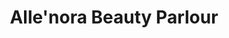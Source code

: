 ---
title: "Alle'nora Beauty Parlour"
url: /fysl-abd/allenora-beauty-parlour-chenone-road/
shop: beauty
---